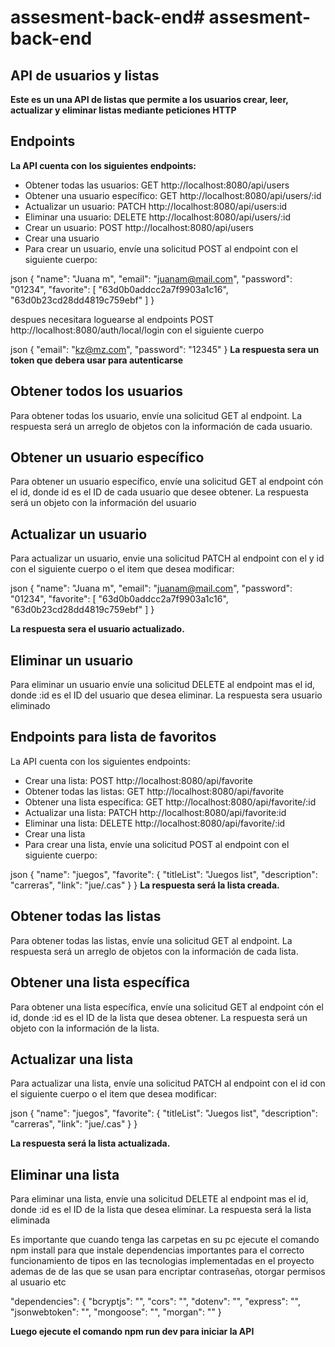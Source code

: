# assesment-back-end# assesment-back-end

## API de usuarios y listas
**Este es un una API de listas que permite a los usuarios crear, leer, actualizar y eliminar listas mediante peticiones HTTP**

## Endpoints
**La API cuenta con los siguientes endpoints:**

- Obtener todas las usuarios: GET http://localhost:8080/api/users
- Obtener una usuario específico: GET http://localhost:8080/api/users/:id
- Actualizar un usuario: PATCH http://localhost:8080/api/users:id
- Eliminar una usuario: DELETE http://localhost:8080/api/users/:id
- Crear un usuario: POST http://localhost:8080/api/users
- Crear una usuario
- Para crear un usuario, envíe una solicitud POST al endpoint  con el siguiente cuerpo:

json
{
  "name": "Juana m",
  "email": "juanam@mail.com",
  "password": "01234",
  "favorite": [
    "63d0b0addcc2a7f9903a1c16",
    "63d0b23cd28dd4819c759ebf"
  ]
}

despues necesitara loguearse al endpoints POST   http://localhost:8080/auth/local/login con el siguiente cuerpo

json
{
"email": "kz@mz.com",
"password": "12345"
}
**La respuesta sera un token que debera usar para autenticarse**

## Obtener todos los usuarios
Para obtener todas los usuario, envíe una solicitud GET al endpoint. La respuesta será un arreglo de objetos con la información de cada usuario.

## Obtener un usuario específico
Para obtener un usuario específico, envíe una solicitud GET al endpoint cón el id, donde id es el ID de cada usuario que desee obtener. La respuesta será un objeto con la información del usuario

## Actualizar un usuario
Para actualizar un usuario, envie una solicitud PATCH al endpoint con el y id con el siguiente cuerpo o el item que desea modificar:

json
{
  "name": "Juana m",
  "email": "juanam@mail.com",
  "password": "01234",
  "favorite": [
    "63d0b0addcc2a7f9903a1c16",
    "63d0b23cd28dd4819c759ebf"
  ]
}

**La respuesta sera el usuario actualizado.**

## Eliminar un usuario
Para eliminar un usuario envíe una solicitud DELETE al endpoint mas el id, donde :id es el ID del usuario que desea eliminar. La respuesta sera usuario eliminado


## Endpoints para lista de favoritos

La API cuenta con los siguientes endpoints:

- Crear una lista: POST http://localhost:8080/api/favorite
- Obtener todas las listas: GET http://localhost:8080/api/favorite
- Obtener una lista específica: GET http://localhost:8080/api/favorite/:id
- Actualizar una lista: PATCH http://localhost:8080/api/favorite:id
- Eliminar una lista: DELETE http://localhost:8080/api/favorite/:id
- Crear una lista
- Para crear una lista, envíe una solicitud POST al endpoint  con el siguiente cuerpo:

json
{
  "name": "juegos",
  "favorite": {
    "titleList": "Juegos list",
    "description": "carreras",
    "link": "jue/.cas"
  }
}
**La respuesta será la lista creada.**

## Obtener todas las listas
Para obtener todas las listas, envíe una solicitud GET al endpoint. La respuesta será un arreglo de objetos con la información de cada lista.

## Obtener una lista específica
Para obtener una lista específica, envíe una solicitud GET al endpoint cón el id, donde :id es el ID de la lista que desea obtener. La respuesta será un objeto con la información de la lista.

## Actualizar una lista
Para actualizar una lista, envíe una solicitud PATCH al endpoint con el id con el siguiente cuerpo o el item que desea modificar:

json
{
  "name": "juegos",
  "favorite": {
    "titleList": "Juegos list",
    "description": "carreras",
    "link": "jue/.cas"
  }
}

**La respuesta será la lista actualizada.**

## Eliminar una lista
Para eliminar una lista, envíe una solicitud DELETE al endpoint mas el id, donde :id es el ID de la lista que desea eliminar. La respuesta será la lista eliminada

Es importante que cuando tenga las carpetas en su pc ejecute el comando npm install para que instale dependencias importantes para el correcto funcionamiento de tipos en las tecnologias implementadas en el proyecto ademas de de las que se usan para encriptar contraseñas, otorgar permisos al usuario etc

 "dependencies": {
    "bcryptjs": "",
    "cors": "",
    "dotenv": "",
    "express": "",
    "jsonwebtoken": "",
    "mongoose": "",
    "morgan": ""
  }

**Luego ejecute el comando npm run dev para iniciar la API**
